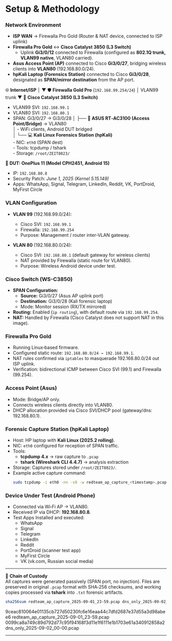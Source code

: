 # Setup & Methodology  

### Network Environment  
- **ISP WAN** → Firewalla Pro Gold (Router & NAT device, connected to ISP uplink)  
- **Firewalla Pro Gold** ↔ **Cisco Catalyst 3850 (L3 Switch)**  
  - Uplink **Gi3/0/12** connected to Firewalla (configured as **802.1Q trunk, VLAN99 native**, VLAN80 carried).  
- **Asus Access Point (AP)** connected to Cisco **Gi3/0/27**, bridging wireless clients into **VLAN80** (192.168.80.0/24).  
- **hpKali Laptop (Forensics Station)** connected to Cisco **Gi3/0/28**, designated as **SPAN/mirror destination** from the AP port.  


🌐 **Internet/ISP**
   │
   ▼
🛡 **Firewalla Gold Pro** (`192.168.99.254/24`)
   │ VLAN99 trunk
   ▼
🔀 **Cisco Catalyst 3850 (L3 Switch)**
   - VLAN99 SVI: `192.168.99.1`
   - VLAN80 SVI: `192.168.80.1`
   - SPAN: Gi3/0/27 → Gi3/0/28
   │
   ├── 📡 **ASUS RT‑AC3100 (Access Point/Bridge)** → VLAN80  
   │       - WiFi clients, Android DUT bridged  
   │
   └── 💻 **Kali Linux Forensics Station (hpKali)**  
           - NIC: `eth0` (SPAN dest)  
           - Tools: tcpdump / tshark  
           - Storage: `/root/ZEIT8023/`  
 
📱 **DUT: OnePlus 11 (Model CPH2451, Android 15)**  
- IP: `192.168.80.8`  
- Security Patch: *June 1, 2025 (Kernel 5.15.149)*  
- Apps: WhatsApp, Signal, Telegram, LinkedIn, Reddit, VK, PortDroid, MyFirst Circle



### VLAN Configuration  
- **VLAN 99** (192.168.99.0/24):  
  - Cisco SVI: `192.168.99.1`  
  - Firewalla: `192.168.99.254`  
  - Purpose: Management / router inter‑VLAN gateway.  

- **VLAN 80** (192.168.80.0/24):  
  - Cisco SVI: `192.168.80.1` (default gateway for wireless clients)  
  - NAT provided by Firewalla (static route for VLAN80).  
  - Purpose: Wireless Android device under test.  

### Cisco Switch (WS-C3850)  
- **SPAN Configuration:**  
  - **Source:** Gi3/0/27 (Asus AP uplink port)  
  - **Destination:** Gi3/0/28 (Kali forensic laptop)  
  - Mode: Monitor session (RX/TX mirrored)  
- **Routing:** Enabled (`ip routing`), with default route via `192.168.99.254`.  
- **NAT:** Handled by Firewalla (Cisco Catalyst does not support NAT in this image).  

### Firewalla Pro Gold  
- Running Linux‑based firmware.  
- Configured static route: `192.168.80.0/24 → 192.168.99.1`.  
- NAT rules confirmed via `iptables` to masquerade 192.168.80.0/24 out ISP uplink.  
- Verification: bidirectional ICMP between Cisco SVI (99.1) and Firewalla (99.254).  

### Access Point (Asus)  
- Mode: Bridge/AP only.  
- Connects wireless clients directly into VLAN80.  
- DHCP allocation provided via Cisco SVI/DHCP pool (gateway/dns: 192.168.80.1).  

### Forensic Capture Station (hpKali Laptop)  
- Host: HP laptop with **Kali Linux (2025.2 rolling)**.  
- NIC: `eth0` configured for reception of SPAN traffic.  
- Tools:  
  - **tcpdump 4.x** → raw capture to `.pcap`  
  - **tshark (Wireshark CLI 4.4.7)** → analysis extraction  
- Storage: Captures stored under `/root/ZEIT8023/`.  
- Example active capture command:  
  ```bash
  sudo tcpdump -i eth0 -nn -s0 -w redteam_ap_capture_<timestamp>.pcap
  ```  

### Device Under Test (Android Phone)  
- Connected via Wi‑Fi AP → VLAN80.  
- Received IP via DHCP: **192.168.80.8**.  
- Test Apps Installed and executed:  
  - WhatsApp  
  - Signal  
  - Telegram  
  - LinkedIn  
  - Reddit  
  - PortDroid (scanner test app)  
  - MyFirst Circle  
  - VK (vk.com, Russian social media)  

---

📌 **Chain of Custody**  
All captures were generated passively (SPAN port, no injection). Files are preserved in original `.pcap` format with SHA‑256 checksums, and working copies processed via **tshark** into `.txt` forensic artifacts.  

```bash
sha256sum redteam_ap_capture_2025-09-01_23-59.pcap dns_only_2025-09-02_00-00.pcap
```

9ceac810064e01135cb727d50230fc6e16eaa44c7dfd2687e37d55a3d98abee6  redteam_ap_capture_2025-09-01_23-59.pcap
0099ca8a749c89d792d77c95f94168f3d11e1f6111e1b1703e61a340912858a2  dns_only_2025-09-02_00-00.pcap

---

